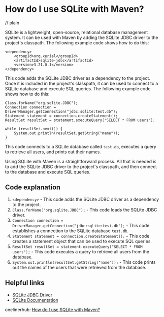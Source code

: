 # How do I use SQLite with Maven?
// plain

SQLite is a lightweight, open-source, relational database management system. It can be used with Maven by adding the SQLite JDBC driver to the project's classpath. The following example code shows how to do this:

```
<dependency>
    <groupId>org.xerial</groupId>
    <artifactId>sqlite-jdbc</artifactId>
    <version>3.21.0.1</version>
</dependency>
```

This code adds the SQLite JDBC driver as a dependency to the project. Once it is included in the project's classpath, it can be used to connect to a SQLite database and execute SQL queries. The following example code shows how to do this:

```
Class.forName("org.sqlite.JDBC");
Connection connection = DriverManager.getConnection("jdbc:sqlite:test.db");
Statement statement = connection.createStatement();
ResultSet resultSet = statement.executeQuery("SELECT * FROM users");

while (resultSet.next()) {
    System.out.println(resultSet.getString("name"));
}
```

This code connects to a SQLite database called `test.db`, executes a query to retrieve all users, and prints out their names.

Using SQLite with Maven is a straightforward process. All that is needed is to add the SQLite JDBC driver to the project's classpath, and then connect to the database and execute SQL queries.

## Code explanation


1. `<dependency>` - This code adds the SQLite JDBC driver as a dependency to the project.
2. `Class.forName("org.sqlite.JDBC");` - This code loads the SQLite JDBC driver.
3. `Connection connection = DriverManager.getConnection("jdbc:sqlite:test.db");` - This code establishes a connection to the SQLite database `test.db`.
4. `Statement statement = connection.createStatement();` - This code creates a statement object that can be used to execute SQL queries.
5. `ResultSet resultSet = statement.executeQuery("SELECT * FROM users");` - This code executes a query to retrieve all users from the database.
6. `System.out.println(resultSet.getString("name"));` - This code prints out the names of the users that were retrieved from the database.

## Helpful links

- [SQLite JDBC Driver](https://bitbucket.org/xerial/sqlite-jdbc)
- [SQLite Documentation](https://www.sqlite.org/docs.html)

onelinerhub: [How do I use SQLite with Maven?](https://onelinerhub.com/sqlite/how-do-i-use-sqlite-with-maven)